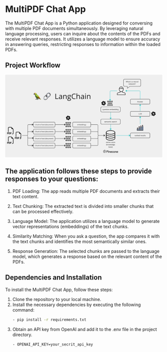 # MultiPDF Chat App

The MultiPDF Chat App is a Python application designed for conversing with multiple PDF documents simultaneously. By leveraging natural language processing, users can inquire about the contents of the PDFs and receive relevant responses. It utilizes a language model to ensure accuracy in answering queries, restricting responses to information within the loaded PDFs.


## Project Workflow
![MultiPDF Chat App](project_workflow.png)

## The application follows these steps to provide responses to your questions:

1. PDF Loading: The app reads multiple PDF documents and extracts their text content.

2. Text Chunking: The extracted text is divided into smaller chunks that can be processed effectively.

3. Language Model: The application utilizes a language model to generate vector representations (embeddings) of the text chunks.

4. Similarity Matching: When you ask a question, the app compares it with the text chunks and identifies the most semantically similar ones.

5. Response Generation: The selected chunks are passed to the language model, which generates a response based on the relevant content of the PDFs.

## Dependencies and Installation

To install the MultiPDF Chat App, follow these steps:

1. Clone the repository to your local machine.
2. Install the necessary dependencies by executing the following command:
   ```bash
   - pip install -r requirements.txt
4. Obtain an API key from OpenAI and add it to the .env file in the project directory.
   ```bash
   - OPENAI_API_KEY=your_secrit_api_key
